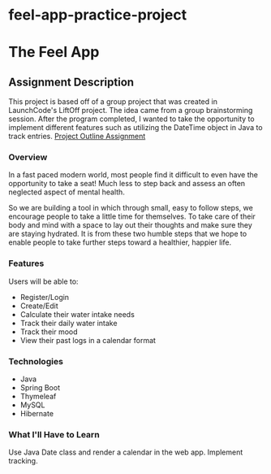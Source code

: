 # feel-app-practice-project
# The Feel App
## Assignment Description
This project is based off of a group project that was created in LaunchCode's LiftOff project. The idea came from 
a group brainstorming session. After the program completed, I wanted to take the opportunity to implement different features such as utilizing 
the DateTime object in Java to track entries.
[Project Outline Assignment](https://education.launchcode.org/liftoff/modules/assignments/project-outline)

### Overview
In a fast paced modern world, most people find it difficult to even have the opportunity to take a seat! 
Much less to step back and assess an often neglected aspect of mental health.

So we are building a tool in which through small, easy to follow steps, we encourage people to take a little time for themselves. 
To take care of their body and mind with a space to lay out their thoughts and make sure they are staying hydrated. 
It is from these two humble steps that we hope to enable people to take further steps toward a healthier, happier life.

### Features
Users will be able to:
 * Register/Login
 * Create/Edit
 * Calculate their water intake needs
 * Track their daily water intake
 * Track their mood
 * View their past logs in a calendar format
### Technologies
 * Java
 * Spring Boot
 * Thymeleaf
 * MySQL
 * Hibernate
### What I'll Have to Learn
Use Java Date class and render a calendar in the web app. Implement tracking. 
